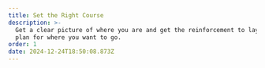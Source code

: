 ```yaml
---
title: Set the Right Course
description: >-
  Get a clear picture of where you are and get the reinforcement to lay out a
  plan for where you want to go.
order: 1
date: 2024-12-24T18:50:08.873Z
---
```


